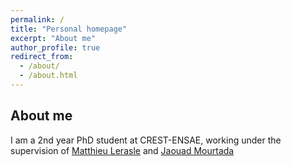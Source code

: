 ```yaml
---
permalink: /
title: "Personal homepage"
excerpt: "About me"
author_profile: true
redirect_from: 
  - /about/
  - /about.html
---
```


## About me
I am a 2nd year PhD student at CREST-ENSAE, working under the supervision of [Matthieu Lerasle](http://lerasle.perso.math.cnrs.fr/index.html) and [Jaouad Mourtada](https://jaouadmourtada.github.io)

